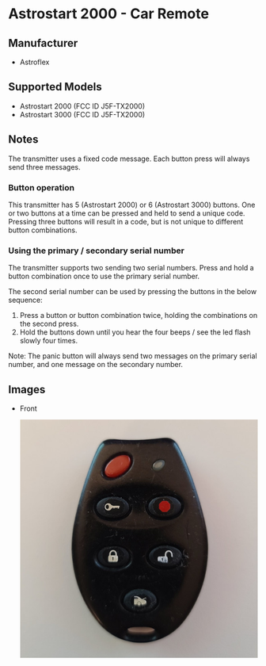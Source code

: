 # Astrostart 2000 - Car Remote

## Manufacturer
- Astroflex

## Supported Models
- Astrostart 2000 (FCC ID J5F-TX2000)
- Astrostart 3000 (FCC ID J5F-TX2000)

## Notes

The transmitter uses a fixed code message. Each button press will always send three messages.

### Button operation
This transmitter has 5 (Astrostart 2000) or 6 (Astrostart 3000) buttons.
One or two buttons at a time can be pressed and held to send a unique code.
Pressing three buttons will result in a code, but is not unique to different button combinations.

### Using the primary / secondary serial number

The transmitter supports two sending two serial numbers.
Press and hold a button combination once to use the primary serial number.

The second serial number can be used by pressing the buttons in the below sequence:
1. Press a button or button combination twice, holding the combinations on the second press.
2. Hold the buttons down until you hear the four beeps / see the led flash slowly four times.

Note: The panic button will always send two messages on the primary serial number, and one message on the secondary number.

## Images
* Front

  ![front](pics/front.jpg)